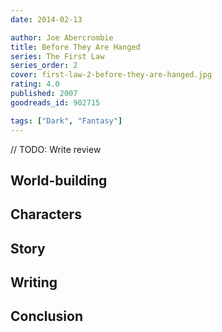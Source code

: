 ```yaml
---
date: 2014-02-13

author: Joe Abercrombie
title: Before They Are Hanged
series: The First Law
series_order: 2
cover: first-law-2-before-they-are-hanged.jpg
rating: 4.0
published: 2007
goodreads_id: 902715

tags: ["Dark", "Fantasy"]
---
```


// TODO: Write review

<!--more-->

## World-building

## Characters

## Story

## Writing

## Conclusion
